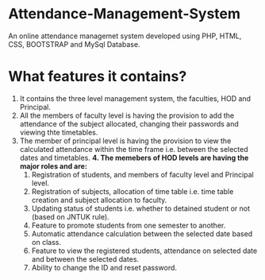 # Attendance-Management-System

An online attendance managemet system developed using PHP, HTML, CSS, BOOTSTRAP and MySql Database.

# What features it contains?

1. It contains the three level management system, the faculties, HOD and Principal.
2. All the members of faculty level is having the provision to add the attendance of the subject allocated, changing their passwords and viewing thte timetables.
3. The member of principal level is having the provision to view the calculated attendance within the time frame i.e. between the selected dates and timetables.
**4. The memebers of HOD levels are having the major roles and are:**
    1. Registration of students, and members of faculty level and Principal level.
    2. Registration of subjects, allocation of time table i.e. time table creation and subject allocation to faculty.
    3. Updating status of students i.e. whether to detained student or not (based on JNTUK rule).
    4. Feature to promote students from one semester to another.
    5. Automatic attendance calculation between the selected date based on class.
    6. Feature to view the registered students, attendance on selected date and between the selected dates. 
    7. Ability to change the ID and reset password.
   
